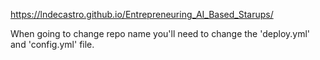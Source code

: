 https://lndecastro.github.io/Entrepreneuring_AI_Based_Starups/

When going to change repo name you'll need to change the 'deploy.yml' and 'config.yml' file.
